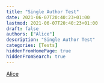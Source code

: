 ```yaml
---
title: "Single Author Test"
date: 2021-06-07T20:40:23+01:00
lastmod: 2021-06-07T20:40:23+01:00
draft: false
authors: ["Alice"]
description: "Single Author Test"
categories: [Tests]
hiddenFromHomePage: true
hiddenFromSearch: true
---
```


<!--more-->

[Alice](/authors/alice)